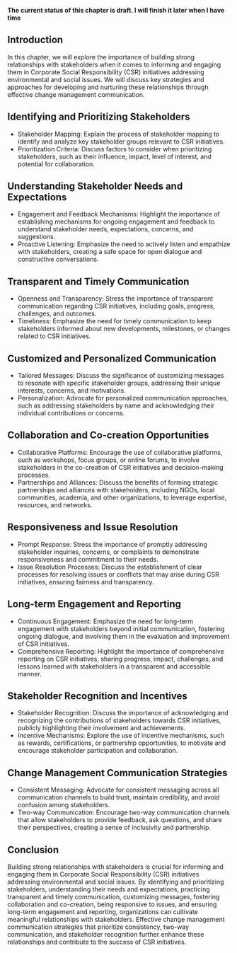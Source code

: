 **The current status of this chapter is draft. I will finish it later when I have time**

Introduction
------------

In this chapter, we will explore the importance of building strong relationships with stakeholders when it comes to informing and engaging them in Corporate Social Responsibility (CSR) initiatives addressing environmental and social issues. We will discuss key strategies and approaches for developing and nurturing these relationships through effective change management communication.

Identifying and Prioritizing Stakeholders
-----------------------------------------

* Stakeholder Mapping: Explain the process of stakeholder mapping to identify and analyze key stakeholder groups relevant to CSR initiatives.
* Prioritization Criteria: Discuss factors to consider when prioritizing stakeholders, such as their influence, impact, level of interest, and potential for collaboration.

Understanding Stakeholder Needs and Expectations
------------------------------------------------

* Engagement and Feedback Mechanisms: Highlight the importance of establishing mechanisms for ongoing engagement and feedback to understand stakeholder needs, expectations, concerns, and suggestions.
* Proactive Listening: Emphasize the need to actively listen and empathize with stakeholders, creating a safe space for open dialogue and constructive conversations.

Transparent and Timely Communication
------------------------------------

* Openness and Transparency: Stress the importance of transparent communication regarding CSR initiatives, including goals, progress, challenges, and outcomes.
* Timeliness: Emphasize the need for timely communication to keep stakeholders informed about new developments, milestones, or changes related to CSR initiatives.

Customized and Personalized Communication
-----------------------------------------

* Tailored Messages: Discuss the significance of customizing messages to resonate with specific stakeholder groups, addressing their unique interests, concerns, and motivations.
* Personalization: Advocate for personalized communication approaches, such as addressing stakeholders by name and acknowledging their individual contributions or concerns.

Collaboration and Co-creation Opportunities
-------------------------------------------

* Collaborative Platforms: Encourage the use of collaborative platforms, such as workshops, focus groups, or online forums, to involve stakeholders in the co-creation of CSR initiatives and decision-making processes.
* Partnerships and Alliances: Discuss the benefits of forming strategic partnerships and alliances with stakeholders, including NGOs, local communities, academia, and other organizations, to leverage expertise, resources, and networks.

Responsiveness and Issue Resolution
-----------------------------------

* Prompt Response: Stress the importance of promptly addressing stakeholder inquiries, concerns, or complaints to demonstrate responsiveness and commitment to their needs.
* Issue Resolution Processes: Discuss the establishment of clear processes for resolving issues or conflicts that may arise during CSR initiatives, ensuring fairness and transparency.

Long-term Engagement and Reporting
----------------------------------

* Continuous Engagement: Emphasize the need for long-term engagement with stakeholders beyond initial communication, fostering ongoing dialogue, and involving them in the evaluation and improvement of CSR initiatives.
* Comprehensive Reporting: Highlight the importance of comprehensive reporting on CSR initiatives, sharing progress, impact, challenges, and lessons learned with stakeholders in a transparent and accessible manner.

Stakeholder Recognition and Incentives
--------------------------------------

* Stakeholder Recognition: Discuss the importance of acknowledging and recognizing the contributions of stakeholders towards CSR initiatives, publicly highlighting their involvement and achievements.
* Incentive Mechanisms: Explore the use of incentive mechanisms, such as rewards, certifications, or partnership opportunities, to motivate and encourage stakeholder participation and collaboration.

Change Management Communication Strategies
------------------------------------------

* Consistent Messaging: Advocate for consistent messaging across all communication channels to build trust, maintain credibility, and avoid confusion among stakeholders.
* Two-way Communication: Encourage two-way communication channels that allow stakeholders to provide feedback, ask questions, and share their perspectives, creating a sense of inclusivity and partnership.

Conclusion
----------

Building strong relationships with stakeholders is crucial for informing and engaging them in Corporate Social Responsibility (CSR) initiatives addressing environmental and social issues. By identifying and prioritizing stakeholders, understanding their needs and expectations, practicing transparent and timely communication, customizing messages, fostering collaboration and co-creation, being responsive to issues, and ensuring long-term engagement and reporting, organizations can cultivate meaningful relationships with stakeholders. Effective change management communication strategies that prioritize consistency, two-way communication, and stakeholder recognition further enhance these relationships and contribute to the success of CSR initiatives.
